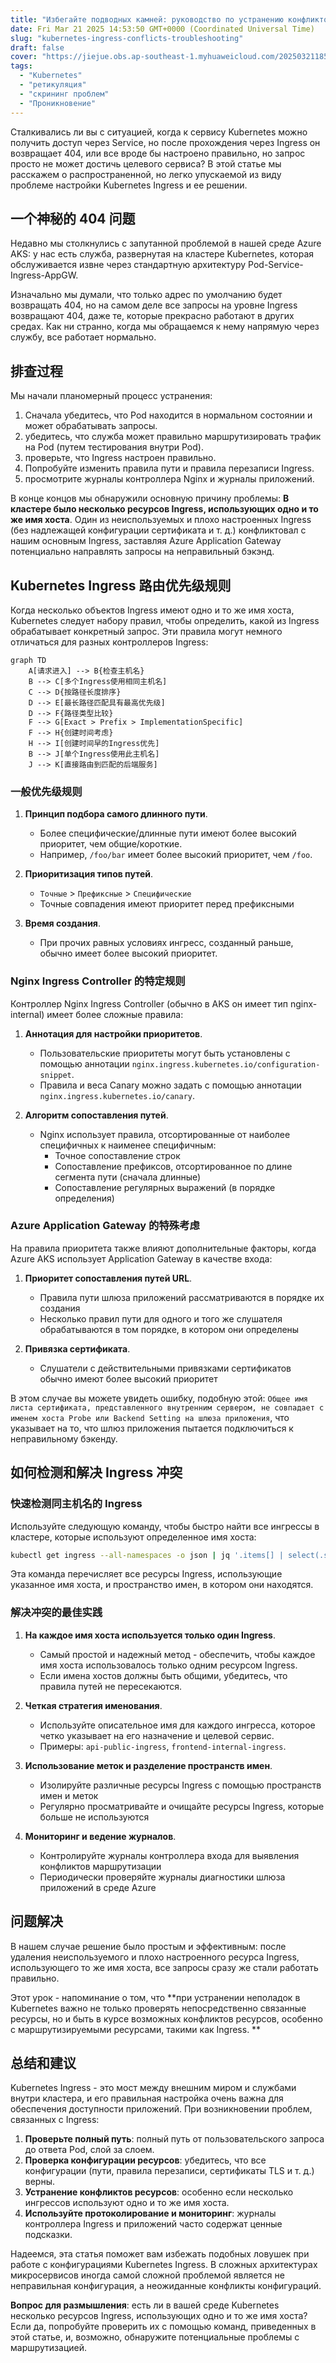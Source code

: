 ```yaml
---
title: "Избегайте подводных камней: руководство по устранению конфликтов в конфигурации Kubernetes Ingress"
date: Fri Mar 21 2025 14:53:50 GMT+0000 (Coordinated Universal Time)
slug: "kubernetes-ingress-conflicts-troubleshooting"
draft: false
cover: "https://jiejue.obs.ap-southeast-1.myhuaweicloud.com/20250321185459888.webp"
tags:
  - "Kubernetes"
  - "ретикуляция"
  - "скрининг проблем"
  - "Проникновение"
---
```


Сталкивались ли вы с ситуацией, когда к сервису Kubernetes можно получить доступ через Service, но после прохождения через Ingress он возвращает 404, или все вроде бы настроено правильно, но запрос просто не может достичь целевого сервиса? В этой статье мы расскажем о распространенной, но легко упускаемой из виду проблеме настройки Kubernetes Ingress и ее решении.

<!--more-->

## 一个神秘的 404 问题

Недавно мы столкнулись с запутанной проблемой в нашей среде Azure AKS: у нас есть служба, развернутая на кластере Kubernetes, которая обслуживается извне через стандартную архитектуру Pod-Service-Ingress-AppGW.

Изначально мы думали, что только адрес по умолчанию будет возвращать 404, но на самом деле все запросы на уровне Ingress возвращают 404, даже те, которые прекрасно работают в других средах. Как ни странно, когда мы обращаемся к нему напрямую через службу, все работает нормально.

## 排查过程

Мы начали планомерный процесс устранения:

1. Сначала убедитесь, что Pod находится в нормальном состоянии и может обрабатывать запросы.
2. убедитесь, что служба может правильно маршрутизировать трафик на Pod (путем тестирования внутри Pod).
3. проверьте, что Ingress настроен правильно.
4. Попробуйте изменить правила пути и правила перезаписи Ingress.
5. просмотрите журналы контроллера Nginx и журналы приложений.

В конце концов мы обнаружили основную причину проблемы: **В кластере было несколько ресурсов Ingress, использующих одно и то же имя хоста**. Один из неиспользуемых и плохо настроенных Ingress (без надлежащей конфигурации сертификата и т. д.) конфликтовал с нашим основным Ingress, заставляя Azure Application Gateway потенциально направлять запросы на неправильный бэкэнд.

## Kubernetes Ingress 路由优先级规则

Когда несколько объектов Ingress имеют одно и то же имя хоста, Kubernetes следует набору правил, чтобы определить, какой из Ingress обрабатывает конкретный запрос. Эти правила могут немного отличаться для разных контроллеров Ingress:

```mermaid
graph TD
    A[请求进入] --> B{检查主机名}
    B --> C[多个Ingress使用相同主机名]
    C --> D{按路径长度排序}
    D --> E[最长路径匹配具有最高优先级]
    D --> F{路径类型比较}
    F --> G[Exact > Prefix > ImplementationSpecific]
    F --> H{创建时间考虑}
    H --> I[创建时间早的Ingress优先]
    B --> J[单个Ingress使用此主机名]
    J --> K[直接路由到匹配的后端服务]
```

### 一般优先级规则

1. **Принцип подбора самого длинного пути**.
   - Более специфические/длинные пути имеют более высокий приоритет, чем общие/короткие.
   - Например, `/foo/bar` имеет более высокий приоритет, чем `/foo`.

2. **Приоритизация типов путей**.
   - `Точные` > `Префиксные` > `Специфические`
   - Точные совпадения имеют приоритет перед префиксными

3. **Время создания**.
   - При прочих равных условиях ингресс, созданный раньше, обычно имеет более высокий приоритет.

### Nginx Ingress Controller 的特定规则

Контроллер Nginx Ingress Controller (обычно в AKS он имеет тип nginx-internal) имеет более сложные правила:

1. **Аннотация для настройки приоритетов**.
   - Пользовательские приоритеты могут быть установлены с помощью аннотации `nginx.ingress.kubernetes.io/configuration-snippet`.
   - Правила и веса Canary можно задать с помощью аннотации `nginx.ingress.kubernetes.io/canary`.

2. **Алгоритм сопоставления путей**.
   - Nginx использует правила, отсортированные от наиболее специфичных к наименее специфичным:
     - Точное сопоставление строк
     - Сопоставление префиксов, отсортированное по длине сегмента пути (сначала длинные)
     - Сопоставление регулярных выражений (в порядке определения)

### Azure Application Gateway 的特殊考虑

На правила приоритета также влияют дополнительные факторы, когда Azure AKS использует Application Gateway в качестве входа:

1. **Приоритет сопоставления путей URL**.
   - Правила пути шлюза приложений рассматриваются в порядке их создания
   - Несколько правил пути для одного и того же слушателя обрабатываются в том порядке, в котором они определены

2. **Привязка сертификата**.
   - Слушатели с действительными привязками сертификатов обычно имеют более высокий приоритет

В этом случае вы можете увидеть ошибку, подобную этой: `Общее имя листа сертификата, представленного внутренним сервером, не совпадает с именем хоста Probe или Backend Setting на шлюза приложения`, что указывает на то, что шлюз приложения пытается подключиться к неправильному бэкенду.

## 如何检测和解决 Ingress 冲突

### 快速检测同主机名的 Ingress

Используйте следующую команду, чтобы быстро найти все ингрессы в кластере, которые используют определенное имя хоста:

```bash
kubectl get ingress --all-namespaces -o json | jq '.items[] | select(.spec.rules[].host=="your-hostname.example.com") | .metadata.name + " in namespace " + .metadata.namespace'
```

Эта команда перечисляет все ресурсы Ingress, использующие указанное имя хоста, и пространство имен, в котором они находятся.

### 解决冲突的最佳实践

1. **На каждое имя хоста используется только один Ingress**.
   - Самый простой и надежный метод - обеспечить, чтобы каждое имя хоста использовалось только одним ресурсом Ingress.
   - Если имена хостов должны быть общими, убедитесь, что правила путей не пересекаются.

2. **Четкая стратегия именования**.
   - Используйте описательное имя для каждого ингресса, которое четко указывает на его назначение и целевой сервис.
   - Примеры: `api-public-ingress`, `frontend-internal-ingress`.

3. **Использование меток и разделение пространств имен**.
   - Изолируйте различные ресурсы Ingress с помощью пространств имен и меток
   - Регулярно просматривайте и очищайте ресурсы Ingress, которые больше не используются

4. **Мониторинг и ведение журналов**.
   - Контролируйте журналы контроллера входа для выявления конфликтов маршрутизации
   - Периодически проверяйте журналы диагностики шлюза приложений в среде Azure

## 问题解决

В нашем случае решение было простым и эффективным: после удаления неиспользуемого и плохо настроенного ресурса Ingress, использующего то же имя хоста, все запросы сразу же стали работать правильно.

Этот урок - напоминание о том, что **при устранении неполадок в Kubernetes важно не только проверять непосредственно связанные ресурсы, но и быть в курсе возможных конфликтов ресурсов, особенно с маршрутизируемыми ресурсами, такими как Ingress. **

## 总结和建议

Kubernetes Ingress - это мост между внешним миром и службами внутри кластера, и его правильная настройка очень важна для обеспечения доступности приложений. При возникновении проблем, связанных с Ingress:

1. **Проверьте полный путь**: полный путь от пользовательского запроса до ответа Pod, слой за слоем.
2. **Проверка конфигурации ресурсов**: убедитесь, что все конфигурации (пути, правила перезаписи, сертификаты TLS и т. д.) верны.
3. **Устранение конфликтов ресурсов**: особенно если несколько ингрессов используют одно и то же имя хоста.
4. **Используйте протоколирование и мониторинг**: журналы контроллера Ingress и приложений часто содержат ценные подсказки.

Надеемся, эта статья поможет вам избежать подобных ловушек при работе с конфигурациями Kubernetes Ingress. В сложных архитектурах микросервисов иногда самой сложной проблемой является не неправильная конфигурация, а неожиданные конфликты конфигураций.

**Вопрос для размышления**: есть ли в вашей среде Kubernetes несколько ресурсов Ingress, использующих одно и то же имя хоста? Если да, попробуйте проверить их с помощью команд, приведенных в этой статье, и, возможно, обнаружите потенциальные проблемы с маршрутизацией.
